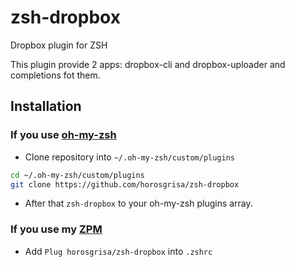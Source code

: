 zsh-dropbox
===========

Dropbox plugin for ZSH

This plugin provide 2 apps: dropbox-cli and dropbox-uploader
and completions fot them.


Installation
------------
### If you use [oh-my-zsh](https://github.com/robbyrussell/oh-my-zsh)

* Clone repository into `~/.oh-my-zsh/custom/plugins`
```sh
cd ~/.oh-my-zsh/custom/plugins
git clone https://github.com/horosgrisa/zsh-dropbox
```
* After that `zsh-dropbox` to your oh-my-zsh plugins array.

### If you use my [ZPM](https://github.com/horosgrisa/ZPM)

* Add `Plug horosgrisa/zsh-dropbox` into `.zshrc`
